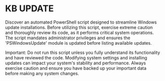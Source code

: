 # KB UPDATE


Discover an automated PowerShell script designed to streamline Windows update installations.
Before utilizing this script, exercise extreme caution and thoroughly review its code, as it performs critical system operations. 
The script mandates administrator privileges and ensures the 'PSWindowsUpdate' module is updated before listing available updates. 

Important: Do not run this script unless you fully understand its functionality and have reviewed the code. Modifying system settings and installing updates can impact your system's stability and performance. 
Always exercise caution and ensure you have backed up your important data before making any system changes.
